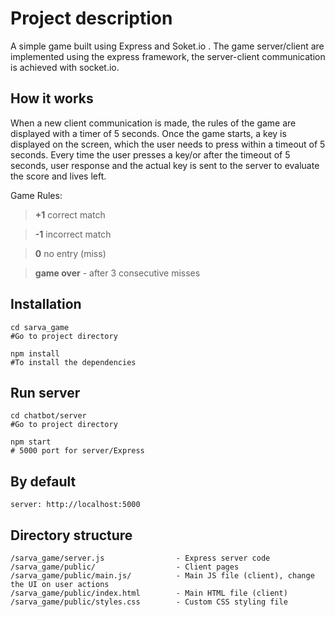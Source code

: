 # Project description

A simple game built using Express and Soket.io .
The game server/client are implemented using the express framework, the server-client communication is achieved with socket.io.


## How it works

When a new client communication is made, the rules of the game are displayed with a timer of 5 seconds.
Once the game starts, a key is displayed on the screen, which the user needs to press within a timeout of 5 seconds.
Every time the user presses a key/or after the timeout of 5 seconds, user response and the actual key is sent to the server to evaluate the score and lives left.

Game Rules:
> **+1** correct match

> **-1** incorrect match

> **0**  no entry (miss)

> **game over** - after 3 consecutive misses


## Installation

```
cd sarva_game 
#Go to project directory

npm install 
#To install the dependencies
```


## Run server

```
cd chatbot/server
#Go to project directory 

npm start
# 5000 port for server/Express
```

## By default

```
server: http://localhost:5000
```

## Directory structure

```
/sarva_game/server.js                - Express server code
/sarva_game/public/                  - Client pages
/sarva_game/public/main.js/          - Main JS file (client), change the UI on user actions
/sarva_game/public/index.html        - Main HTML file (client)
/sarva_game/public/styles.css        - Custom CSS styling file

```


